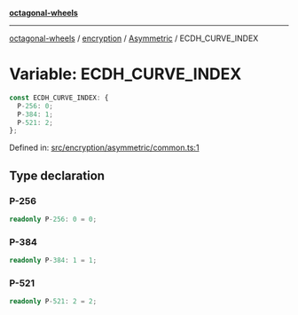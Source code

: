 [**octagonal-wheels**](../../../README.md)

***

[octagonal-wheels](../../../modules.md) / [encryption](../../README.md) / [Asymmetric](../README.md) / ECDH\_CURVE\_INDEX

# Variable: ECDH\_CURVE\_INDEX

```ts
const ECDH_CURVE_INDEX: {
  P-256: 0;
  P-384: 1;
  P-521: 2;
};
```

Defined in: [src/encryption/asymmetric/common.ts:1](https://github.com/vrtmrz/octagonal-wheels/blob/main/src/encryption/asymmetric/common.ts#L1)

## Type declaration

### P-256

```ts
readonly P-256: 0 = 0;
```

### P-384

```ts
readonly P-384: 1 = 1;
```

### P-521

```ts
readonly P-521: 2 = 2;
```
